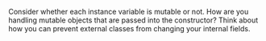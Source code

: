 Consider whether each instance variable is mutable or not. How are you handling mutable objects that are passed into 
the constructor? Think about how you can prevent external classes from changing your internal fields.

